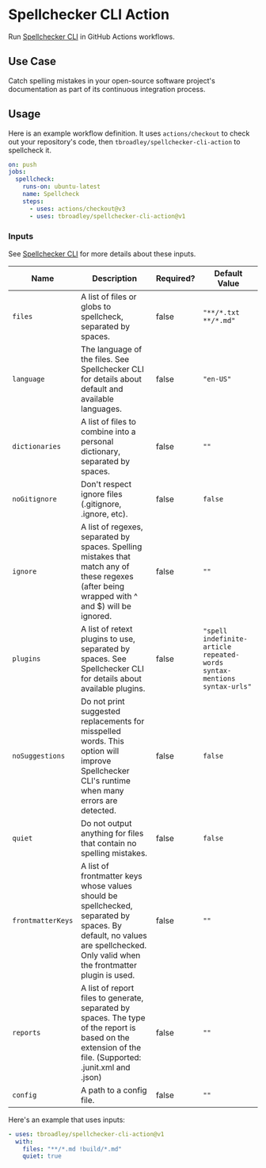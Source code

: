 # Spellchecker CLI Action

Run [Spellchecker CLI](https://github.com/tbroadley/spellchecker-cli) in GitHub Actions workflows.

## Use Case

Catch spelling mistakes in your open-source software project's documentation as part of its continuous integration process.

## Usage

Here is an example workflow definition. It uses `actions/checkout` to check out your repository's code, then `tbroadley/spellchecker-cli-action` to spellcheck it.

```yaml
on: push
jobs:
  spellcheck:
    runs-on: ubuntu-latest
    name: Spellcheck
    steps:
      - uses: actions/checkout@v3
      - uses: tbroadley/spellchecker-cli-action@v1
```

### Inputs

See [Spellchecker CLI](https://github.com/tbroadley/spellchecker-cli) for more details about these inputs.

| Name              | Description                                                                                                                                                                  | Required? | Default Value                                                           |
| ----------------- | ---------------------------------------------------------------------------------------------------------------------------------------------------------------------------- | --------- | ----------------------------------------------------------------------- |
| `files`           | A list of files or globs to spellcheck, separated by spaces.                                                                                                                 | false     | `"**/*.txt **/*.md"`                                                    |
| `language`        | The language of the files. See Spellchecker CLI for details about default and available languages.                                                                           | false     | `"en-US"`                                                               |
| `dictionaries`    | A list of files to combine into a personal dictionary, separated by spaces.                                                                                                  | false     | `""`                                                                    |
| `noGitignore`     | Don't respect ignore files (.gitignore, .ignore, etc).                                                                                                                       | false     | `false`                                                                 |
| `ignore`          | A list of regexes, separated by spaces. Spelling mistakes that match any of these regexes (after being wrapped with ^ and $) will be ignored.                                | false     | `""`                                                                    |
| `plugins`         | A list of retext plugins to use, separated by spaces. See Spellchecker CLI for details about available plugins.                                                              | false     | `"spell indefinite-article repeated-words syntax-mentions syntax-urls"` |
| `noSuggestions`   | Do not print suggested replacements for misspelled words. This option will improve Spellchecker CLI's runtime when many errors are detected.                                 | false     | `false`                                                                 |
| `quiet`           | Do not output anything for files that contain no spelling mistakes.                                                                                                          | false     | `false`                                                                 |
| `frontmatterKeys` | A list of frontmatter keys whose values should be spellchecked, separated by spaces. By default, no values are spellchecked. Only valid when the frontmatter plugin is used. | false     | `""`                                                                    |
| `reports`         | A list of report files to generate, separated by spaces. The type of the report is based on the extension of the file. (Supported: .junit.xml and .json)                     | false     | `""`                                                                    |
| `config`          | A path to a config file.                                                                                                                                                     | false     | `""`                                                                    |

Here's an example that uses inputs:

```yaml
- uses: tbroadley/spellchecker-cli-action@v1
  with:
    files: "**/*.md !build/*.md"
    quiet: true
```
